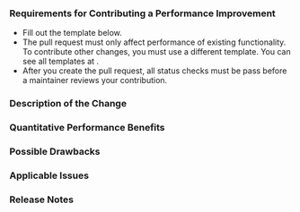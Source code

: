 ### Requirements for Contributing a Performance Improvement

* Fill out the template below.
* The pull request must only affect performance of existing functionality. To contribute other changes, you must use a different template. You can see all templates at <INSERT-LINK>.
* After you create the pull request, all status checks must be pass before a maintainer reviews your contribution.
<!-- TODO: Check and fix link -->

### Description of the Change

<!--

Describe your change and add any links to existing Issues is applicable.

-->

### Quantitative Performance Benefits

<!--

Describe the exact performance improvement observed (for example, reduced time to complete an operation, reduced memory use, etc.). Describe how you measured this change.

-->

### Possible Drawbacks

<!-- What are the possible side-effects or negative impacts of the code change? -->

### Applicable Issues

<!-- Enter any applicable Issues here -->

### Release Notes

<!--

Please describe the changes in a single line that explains this improvement in
terms that a user can understand. This text will be used in future release notes.

If this change is not user-facing or notable enough to be included in release notes
you may use the strings "Not applicable" or "N/A" here.

Examples:

- The package now allows you to ...
- Fixed an issue where ...
- Increased the performance of ...

-->
